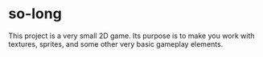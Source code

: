 # so-long
This project is a very small 2D game. Its purpose is to make you work with textures, sprites, and some other very basic gameplay elements.
